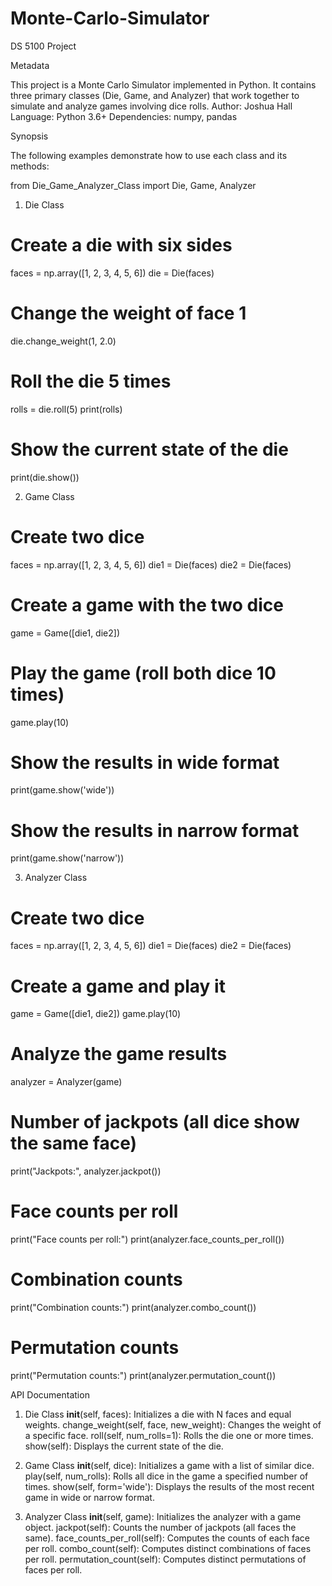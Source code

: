 # Monte-Carlo-Simulator
DS 5100 Project 

Metadata

This project is a Monte Carlo Simulator implemented in Python. It contains three primary classes (Die, Game, and Analyzer) that work together to simulate and analyze games involving dice rolls.
Author: Joshua Hall
Language: Python 3.6+
Dependencies: numpy, pandas
	
Synopsis

The following examples demonstrate how to use each class and its methods:

from Die_Game_Analyzer_Class import Die, Game, Analyzer

1. Die Class
# Create a die with six sides
faces = np.array([1, 2, 3, 4, 5, 6])
die = Die(faces)

# Change the weight of face 1
die.change_weight(1, 2.0)

# Roll the die 5 times
rolls = die.roll(5)
print(rolls)

# Show the current state of the die
print(die.show())


2. Game Class
# Create two dice
faces = np.array([1, 2, 3, 4, 5, 6])
die1 = Die(faces)
die2 = Die(faces)

# Create a game with the two dice
game = Game([die1, die2])

# Play the game (roll both dice 10 times)
game.play(10)

# Show the results in wide format
print(game.show('wide'))

# Show the results in narrow format
print(game.show('narrow'))


3. Analyzer Class
# Create two dice
faces = np.array([1, 2, 3, 4, 5, 6])
die1 = Die(faces)
die2 = Die(faces)

# Create a game and play it
game = Game([die1, die2])
game.play(10)

# Analyze the game results
analyzer = Analyzer(game)

# Number of jackpots (all dice show the same face)
print("Jackpots:", analyzer.jackpot())

# Face counts per roll
print("Face counts per roll:")
print(analyzer.face_counts_per_roll())

# Combination counts
print("Combination counts:")
print(analyzer.combo_count())

# Permutation counts
print("Permutation counts:")
print(analyzer.permutation_count())

API Documentation

1. Die Class
__init__(self, faces):
    Initializes a die with N faces and equal weights.
change_weight(self, face, new_weight):
    Changes the weight of a specific face.
roll(self, num_rolls=1):
    Rolls the die one or more times.
show(self):
    Displays the current state of the die.

2. Game Class
__init__(self, dice):
    Initializes a game with a list of similar dice.
play(self, num_rolls):
    Rolls all dice in the game a specified number of times.
show(self, form='wide'):
	Displays the results of the most recent game in wide or narrow format.

3. Analyzer Class
__init__(self, game):
	Initializes the analyzer with a game object.
jackpot(self):
	Counts the number of jackpots (all faces the same).
face_counts_per_roll(self):
	Computes the counts of each face per roll.
combo_count(self):
	Computes distinct combinations of faces per roll.
permutation_count(self):
	Computes distinct permutations of faces per roll.
